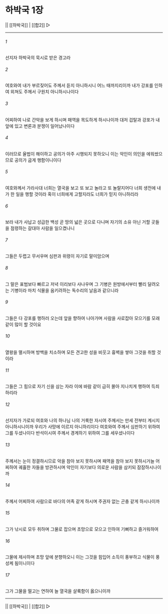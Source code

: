 ﻿# 하박국 1장

|| [[하박국]] | [[합2]] ▷
***

###### 1
선지자 하박국의 묵시로 받은 경고라

###### 2
여호와여 내가 부르짖어도 주께서 듣지 아니하시니 어느 때까지리이까 내가 강포를 인하여 외쳐도 주께서 구원치 아니하시나이다

###### 3
어찌하여 나로 간악을 보게 하시며 패역을 목도하게 하시나이까 대저 겁탈과 강포가 내 앞에 있고 변론과 분쟁이 일어났나이다

###### 4
이러므로 율법이 해이하고 공의가 아주 시행되지 못하오니 이는 악인이 의인을 에워쌌으므로 공의가 굽게 행함이니이다

###### 5
여호와께서 가라사대 너희는 열국을 보고 또 보고 놀라고 또 놀랄지어다 너희 생전에 내가 한 일을 행할 것이라 혹이 너희에게 고할지라도 너희가 믿지 아니하리라

###### 6
보라 내가 사납고 성급한 백성 곧 땅의 넓은 곳으로 다니며 자기의 소유 아닌 거할 곳들을 점령하는 갈대아 사람을 일으켰나니

###### 7
그들은 두렵고 무서우며 심판과 위령이 자기로 말미암으며

###### 8
그 말은 표범보다 빠르고 저녁 이리보다 사나우며 그 기병은 원방에서부터 빨리 달려오는 기병이라 마치 식물을 움키려하는 독수리의 날음과 같으니라

###### 9
그들은 다 강포를 행하러 오는데 앞을 향하여 나아가며 사람을 사로잡아 모으기를 모래 같이 많이 할 것이요

###### 10
열왕을 멸시하며 방백을 치소하며 모든 견고한 성을 비웃고 흉벽을 쌓아 그것을 취할 것이라

###### 11
그들은 그 힘으로 자기 신을 삼는 자라 이에 바람 같이 급히 몰아 지나치게 행하여 득죄하리라

###### 12
선지자가 가로되 여호와 나의 하나님 나의 거룩한 자시여 주께서는 만세 전부터 계시지 아니하시니이까 우리가 사망에 이르지 아니하리이다 여호와여 주께서 심판하기 위하여 그를 두셨나이다 반석이시여 주께서 경계하기 위하여 그를 세우셨나이다

###### 13
주께서는 눈이 정결하시므로 악을 참아 보지 못하시며 패역을 참아 보지 못하시거늘 어찌하여 궤휼한 자들을 방관하시며 악인이 자기보다 의로운 사람을 삼키되 잠잠하시나이까

###### 14
주께서 어찌하여 사람으로 바다의 어족 같게 하시며 주권자 없는 곤충 같게 하시나이까

###### 15
그가 낚시로 모두 취하며 그물로 잡으며 초망으로 모으고 인하여 기뻐하고 즐거워하여

###### 16
그물에 제사하며 초망 앞에 분향하오니 이는 그것을 힘입어 소득이 풍부하고 식물이 풍성케 됨이니이다

###### 17
그가 그물을 떨고는 연하여 늘 열국을 살륙함이 옳으니이까

***
|| [[하박국]] | [[합2]] ▷